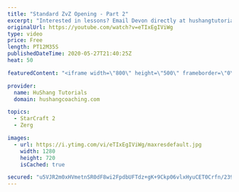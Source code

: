 ```yaml
---
title: "Standard ZvZ Opening - Part 2"
excerpt: "Interested in lessons? Email Devon directly at hushangtutorials@outlook.com ------------------------------------------------------------------------------------------------------- Want to support HuShang Tutorials directly? Patreon is a website where you can contribute a monthly donation that will help"
originalUrl: https://youtube.com/watch?v=eTIxEgIViWg
type: video
price: Free
length: PT12M35S
publishedDateTime: 2020-05-27T21:40:25Z
heat: 50

featuredContent: "<iframe width=\"800\" height=\"500\" frameborder=\"0\" src=\"https://www.youtube.com/embed/eTIxEgIViWg\" allow=\"accelerometer; autoplay; encrypted-media; gyroscope; picture-in-picture\" allowfullscreen></iframe>"

provider:
  name: HuShang Tutorials
  domain: hushangcoaching.com

topics:
  - StarCraft 2
  - Zerg

images:
  - url: https://i.ytimg.com/vi/eTIxEgIViWg/maxresdefault.jpg
    width: 1280
    height: 720
    isCached: true

secured: "u5VJR2m0xHVmetnSR0dF8wi2FpdbUFTdz+gK+9Ckp06vlxHyuCET0Crfn/239hgM/9iTjbjovRbBxmV1+UYjZTgLOsA3HgtIdg3LWjGabTPG6cmFRTOrc733E8YV2x9MhVmLW3aSVOnvspMcewW3GqowmtDxLlxRN9xEUfrpxw4AuZOLI9atFXNnyBhp9uybzY2kr958qglYD/ZCwQx3VlUW1BE1juw7hC/MJ1CPoFAUWlWaTHmOG/g7Lm19/iwMvlQlWSbks/bZ1mWzlSefkGk3VN90W3RwyE/24Mif3LVCiXOXJ7uyQFiTLsGkt3m/pF1nHe+oHq9vHzLKTT0rd+NUeCGTeLPW0EB2JqxzubURdGGvJbLc/Gc7GVV/3i0oMJQSUFmlaNQQTuwvEq4ccZ3sd0l+a/ghSFX4riMTm0w=;MdihKP9MlsEBH2OJR/zOpg=="
---
```


